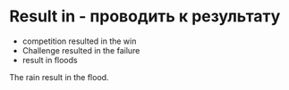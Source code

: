 # Result in - проводить к результату




- competition resulted in the win
- Challenge resulted in the failure
- result in floods

The rain result in the flood.